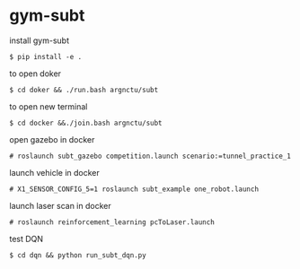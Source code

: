 # gym-subt

install gym-subt
```
$ pip install -e .
```

to open doker
```
$ cd doker && ./run.bash argnctu/subt
```

to open new terminal
```
$ cd docker &&./join.bash argnctu/subt
```

open gazebo in docker
```
# roslaunch subt_gazebo competition.launch scenario:=tunnel_practice_1
```

launch vehicle in docker
```
# X1_SENSOR_CONFIG_5=1 roslaunch subt_example one_robot.launch
```

launch laser scan in docker
```
# roslaunch reinforcement_learning pcToLaser.launch
```

test DQN
```
$ cd dqn && python run_subt_dqn.py
```
